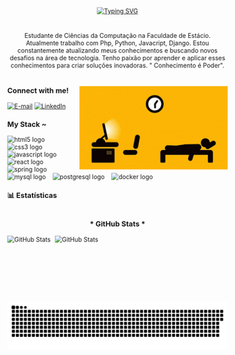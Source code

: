 <div align="center">
  <a href="https://git.io/typing-svg">
    <img src="https://readme-typing-svg.demolab.com?font=Fira+Code&size=22&pause=1000&color=1D4BF7&width=435&lines=+%2B+welcome+to+my+profile+!+" alt="Typing SVG">
  </a>
</div>

#

<p align="center">Estudante de Ciências da Computação  na Faculdade de Estácio. Atualmente trabalho com Php, Python, Javacript, Django.
Estou constantemente atualizando meus conhecimentos e buscando novos desafios na área de tecnologia. Tenho paixão por aprender e aplicar esses conhecimentos para criar soluções inovadoras. " Conhecimento é Poder".
  
#

<img align="right" alt="" height="190px" src="./src/study.gif">

<h3 align="left">Connect with me!</h3>

[![E-mail](https://img.shields.io/badge/-Email-000?style=for-the-badge&logo=microsoft-outlook&logoColor=FF00F6&color:FFF)](mailto:josemars.lino@gmail.com)
[![LinkedIn](https://img.shields.io/badge/-LinkedIn-000?style=for-the-badge&logo=linkedin&logoColor=FF00F6&color:FFF)](http://www.linkedin.com/in/josêmarlino)

<h3 align="left">My Stack ~</h3>

<div align="left">
  <img src="https://cdn.jsdelivr.net/gh/devicons/devicon/icons/html5/html5-original.svg" height="25" alt="html5 logo"  />
  <img width="8" />
  <img src="https://cdn.jsdelivr.net/gh/devicons/devicon/icons/css3/css3-original.svg" height="25" alt="css3 logo"  />
  <img width="8" />
  <img src="https://cdn.jsdelivr.net/gh/devicons/devicon/icons/javascript/javascript-plain.svg" height="25" alt="javascript logo"  />
  <img width="8" />
  <img src="https://cdn.jsdelivr.net/gh/devicons/devicon/icons/react/react-original.svg" height="25" alt="react logo"  />
  <img width="8" />
  <img src="https://cdn.jsdelivr.net/gh/devicons/devicon/icons/spring/spring-original.svg" height="25" alt="spring logo"  />
  <img width="8" />
  <img src="https://cdn.jsdelivr.net/gh/devicons/devicon/icons/mysql/mysql-original.svg" height="25" alt="mysql logo"  />
  <img width="8" />
  <img src="https://cdn.jsdelivr.net/gh/devicons/devicon/icons/postgresql/postgresql-original.svg" height="25" alt="postgresql logo"  />
  <img width="8" />
  <img src="https://cdn.jsdelivr.net/gh/devicons/devicon/icons/docker/docker-original.svg" height="25" alt="docker logo"  />
</div>

### 📊 Estatísticas
#

<div style="text-align: center;" align="center">
  <h3>* GitHub Stats *</h3>
<p>
  <img 
    align="left" 
    alt="GitHub Stats" 
    height="150" 
    style="padding-right: 10px;" 
    src="https://github-readme-stats.vercel.app/api?username=Josemar-Lino&show_icons=true&theme=tokyonight&include_all_commits=true&locale=pt-br" 
  />

<img 
      align="left" 
      alt="GitHub Stats" 
      height="150" 
      src="https://github-readme-stats.vercel.app/api/top-langs/?username=Josemar-Lino&theme=tokyonight&layout=compact&custom_title=Tecnologias&langs_count=9" 
  />
  </a>
</div>





<picture align="center">
  <source media="(prefers-color-scheme: dark)" srcset="https://raw.githubusercontent.com/Josemar-Lino/Josemar-Lino/output/github-contribution-grid-snake-dark.svg">
  <source media="(prefers-color-scheme: light)" srcset="https://raw.githubusercontent.com/Josemar-Lino/Josemar-Lino/output/github-contribution-grid-snake-dark.svg">
  <img align="center" alt="github contribution grid snake animation" src="https://raw.githubusercontent.com/Josemar-Lino/Josemar-Lino/output/github-contribution-grid-snake.svg">
</picture>

